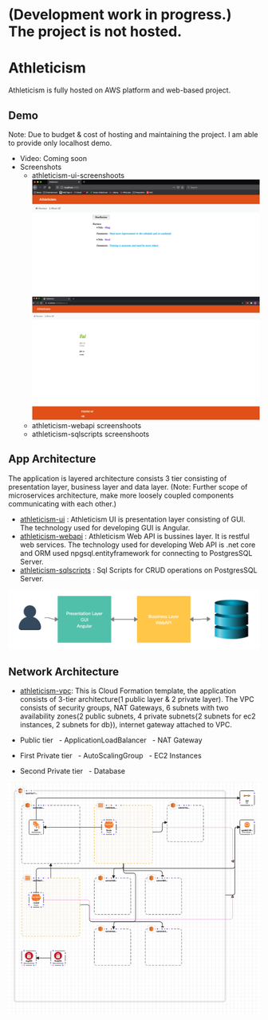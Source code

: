 # (Development work in progress.) The project is not hosted.
# Athleticism
Athleticism is fully hosted on AWS platform and web-based project.

## Demo
Note: Due to budget & cost of hosting and maintaining the project. I am able to provide only localhost demo.
  - Video: Coming soon
  - Screenshots
    - athleticism-ui-screenshoots
    ![athleticism-ui1](https://github.com/srisaikiranreddy/athleticism/blob/main/img/athleticism-ui1.png)    
    ![athleticism-ui2](https://github.com/srisaikiranreddy/athleticism/blob/main/img/athleticism-ui3.png)
    - athleticism-webapi screenshoots
    - athleticism-sqlscripts screenshoots
## App Architecture 
The application is layered architecture consists 3 tier consisting of presentation layer, business layer and data layer. (Note: Further scope of microservices architecture, make more loosely coupled components communicating with each other.)
- [athleticism-ui](https://github.com/srisaikiranreddy/athleticism-ui.git) : Athleticism UI is presentation layer consisting of GUI. The technology used for developing GUI is Angular. 
- [athleticism-webapi](https://github.com/srisaikiranreddy/athleticism-webapi.git) : Athleticism Web API is bussines layer. It is restful web services. The technology used for developing Web API is .net core and ORM used npgsql.entityframework for connecting to PostgresSQL Server.
- [athleticism-sqlscripts](https://github.com/srisaikiranreddy/athleticism-sqlscripts.git) : Sql Scripts for CRUD operations on PostgresSQL Server. 

![app-img](https://github.com/srisaikiranreddy/athleticism/blob/main/img/app.png)


## Network Architecture
- [athleticism-vpc](https://github.com/srisaikiranreddy/athleticism/blob/main/scripts/athleticism-vpc.template): This is Cloud Formation template, the application consists of 3-tier architecture(1 public layer & 2 private layer). The VPC consists of security groups, NAT Gateways, 6 subnets with two availability zones(2 public subnets, 4 private subnets{2 subnets for ec2 instances, 2 subnets for db}), internet gateway attached to VPC. 

- Public tier
  - ApplicationLoadBalancer
  - NAT Gateway
- First Private tier
  - AutoScalingGroup
  - EC2 Instances
- Second Private tier
  - Database

![athleticism-vpc-img](https://github.com/srisaikiranreddy/athleticism/blob/main/img/athleticism-vpc.png)
